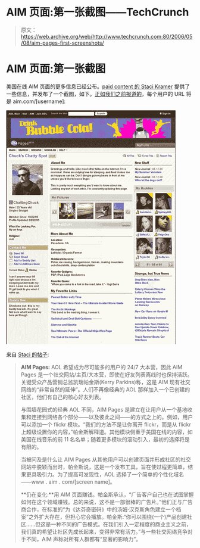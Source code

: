# AIM 页面:第一张截图——TechCrunch

> 原文：<https://web.archive.org/web/http://www.techcrunch.com:80/2006/05/08/aim-pages-first-screenshots/>

# AIM 页面:第一张截图

美国在线 AIM 页面的更多信息已经公布。[paid content 的 Staci Kramer](https://web.archive.org/web/20220811112332/http://www.paidcontent.org/aol-buddy-lists-social-network-expands-with-aim-pages-phoneline) 提供了一些信息，并发布了一个截图，如下。[正如我们之前报道的](https://web.archive.org/web/20220811112332/http://www.beta.techcrunch.com/2006/04/20/more-details-on-aols-myspace-killer/)，每个用户的 URL 将是 aim.com/[username]:

[![](img/ca6895f16a1f54c450402eca7eaf4df9.png)](https://web.archive.org/web/20220811112332/http://www.flickr.com/photo_zoom.gne?id=143079456&size=l)

来自 [Staci 的帖子](https://web.archive.org/web/20220811112332/http://www.paidcontent.org/aol-buddy-lists-social-network-expands-with-aim-pages-phoneline):

> **AIM Pages:** AOL 希望成为尽可能多的用户的 24/7 大本营，因此 AIM Pages 是一个社交网站/主页/大本营，即使在好友列表离线时也保持活跃。关键受众产品营销总监凯瑞帕金斯(Kerry Parkins)称，这是 AIM 现有社交网络的“非常自然的延伸”。人们不再像经典的 AOL 那样加入一个已创建的社区，他们有自己的核心好友列表。
> 
> 与围墙花园式的经典 AOL 不同，AIM Pages 是建立在让用户从一个基地收集和连接到网络各个部分——以及彼此之间——的方式之上的。例如，用户可以添加一个 flickr 模块。“我们的方法不是让你离开 flickr，而是从 flickr 上超级设置你的内容，”帕金斯解释道。其他模块侧重于美国在线的内容，如美国在线音乐的前 11 名名单；随着更多模块的滚动引入，最初的选择将是有限的。
> 
> 当被问及是什么让 AIM Pages 从其他用户可以创建页面并形成社区的社交网站中脱颖而出时，帕金斯说，这是一个发布工具，旨在使过程更简单，结果更具吸引力。为了提高可发现性，AOL 选择了一个简单的个性化域名——www . aim . com/[screen name]。
> 
> **仍在变化:**用 AIM 页面赚钱。帕金斯承认，“广告客户自己也在试图掌握如何在这个领域赚钱。总的来说，这不是一部很棒的广告片。”他们正与广告商合作，在标准的“为《达芬奇密码》中的汤姆·汉克斯角色建立一个档案”之外扩大存在，但担心它会播放。帕金斯:“你可以围绕(一个)产品创建社区……但这是一种不同的广告模式。在我们引入一定程度的商业主义之前，我们真的希望让社区先成长起来，变得非常有活力。”与一些社交网络竞争对手不同，AIM 声称对所有人群都有“显著的影响力”。